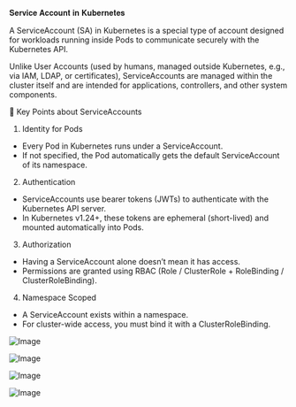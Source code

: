 𝐒𝐞𝐫𝐯𝐢𝐜𝐞 𝐀𝐜𝐜𝐨𝐮𝐧𝐭 𝐢𝐧 𝐊𝐮𝐛𝐞𝐫𝐧𝐞𝐭𝐞𝐬

A ServiceAccount (SA) in Kubernetes is a special type of account designed for workloads running inside Pods to communicate securely with the Kubernetes API.

Unlike User Accounts (used by humans, managed outside Kubernetes, e.g., via IAM, LDAP, or certificates), ServiceAccounts are managed within the cluster itself and are intended for applications, controllers, and other system components.

🔑 Key Points about ServiceAccounts
1. Identity for Pods
- Every Pod in Kubernetes runs under a ServiceAccount.
- If not specified, the Pod automatically gets the default ServiceAccount of its namespace.

2. Authentication
- ServiceAccounts use bearer tokens (JWTs) to authenticate with the Kubernetes API server.
- In Kubernetes v1.24+, these tokens are ephemeral (short-lived) and mounted automatically into Pods.

3. Authorization
- Having a ServiceAccount alone doesn’t mean it has access.
- Permissions are granted using RBAC (Role / ClusterRole + RoleBinding / ClusterRoleBinding).

4. Namespace Scoped
- A ServiceAccount exists within a namespace.
- For cluster-wide access, you must bind it with a ClusterRoleBinding.


![Image](https://github.com/user-attachments/assets/9945290b-c055-42a9-b04d-81fd5a23ccbc)

![Image](https://github.com/user-attachments/assets/0a6cad35-1736-45ff-92e0-aedeca74cbc1)


![Image](https://github.com/user-attachments/assets/7b9ecfb6-119b-44e9-b95a-031b5548d00e)

![Image](https://github.com/user-attachments/assets/8bba6821-7c64-4877-b625-dc9b8f44402e)



